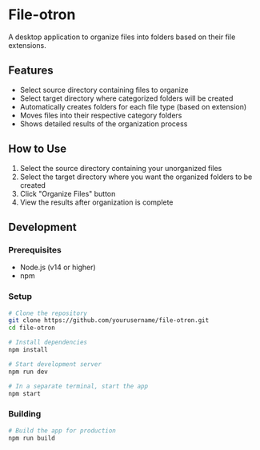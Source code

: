 # File-otron

A desktop application to organize files into folders based on their file extensions.

## Features

- Select source directory containing files to organize
- Select target directory where categorized folders will be created
- Automatically creates folders for each file type (based on extension)
- Moves files into their respective category folders
- Shows detailed results of the organization process

## How to Use

1. Select the source directory containing your unorganized files
2. Select the target directory where you want the organized folders to be created
3. Click "Organize Files" button
4. View the results after organization is complete

## Development

### Prerequisites

- Node.js (v14 or higher)
- npm

### Setup

```bash
# Clone the repository
git clone https://github.com/yourusername/file-otron.git
cd file-otron

# Install dependencies
npm install

# Start development server
npm run dev

# In a separate terminal, start the app
npm start
```

### Building

```bash
# Build the app for production
npm run build
```

